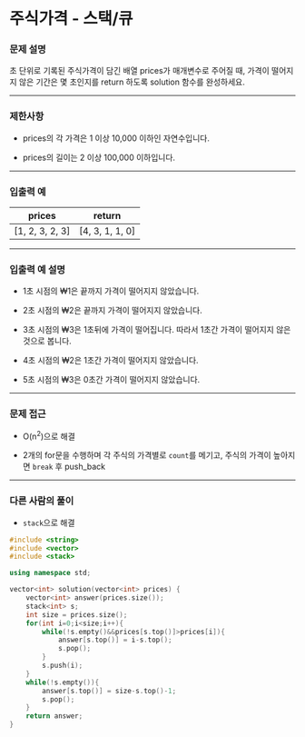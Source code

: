 # 주식가격 - 스택/큐

### 문제 설명

초 단위로 기록된 주식가격이 담긴 배열 prices가 매개변수로 주어질 때, 가격이 떨어지지 않은 기간은 몇 초인지를 return 하도록 solution 함수를 완성하세요.

---

### 제한사항

  - prices의 각 가격은 1 이상 10,000 이하인 자연수입니다.

  - prices의 길이는 2 이상 100,000 이하입니다.

---

### 입출력 예

|     prices      |     return      |
| :-------------: | :-------------: |
| [1, 2, 3, 2, 3] | [4, 3, 1, 1, 0] |

---

### 입출력 예 설명

  - 1초 시점의 ₩1은 끝까지 가격이 떨어지지 않았습니다.

  - 2초 시점의 ₩2은 끝까지 가격이 떨어지지 않았습니다.

  - 3초 시점의 ₩3은 1초뒤에 가격이 떨어집니다. 따라서 1초간 가격이 떨어지지 않은 것으로 봅니다.

  - 4초 시점의 ₩2은 1초간 가격이 떨어지지 않았습니다.

  - 5초 시점의 ₩3은 0초간 가격이 떨어지지 않았습니다.

---

### 문제 접근

  - O(n<sup>2</sup>)으로 해결

  - 2개의 for문을 수행하며 각 주식의 가격별로 `count`를 메기고, 주식의 가격이 높아지면 `break` 후 push_back

---

### 다른 사람의 풀이

  - `stack`으로 해결

  ```cpp
  #include <string>
  #include <vector>
  #include <stack>

  using namespace std;

  vector<int> solution(vector<int> prices) {
      vector<int> answer(prices.size());
      stack<int> s;
      int size = prices.size();
      for(int i=0;i<size;i++){
          while(!s.empty()&&prices[s.top()]>prices[i]){
              answer[s.top()] = i-s.top();
              s.pop();
          }
          s.push(i);
      }
      while(!s.empty()){
          answer[s.top()] = size-s.top()-1;
          s.pop();
      }
      return answer;
  }

  ```